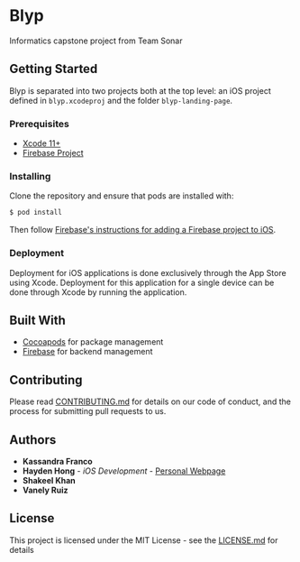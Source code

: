 # Blyp
Informatics capstone project from Team Sonar

## Getting Started

Blyp is separated into two projects both at the top level: an iOS project defined in `blyp.xcodeproj` and the folder `blyp-landing-page`.

### Prerequisites
* [Xcode 11+](https://developer.apple.com/xcode/)
* [Firebase Project](https://firebase.google.com/)

### Installing

Clone the repository and ensure that pods are installed with:
```bash
$ pod install
```
Then follow [Firebase's instructions for adding a Firebase project to iOS](https://firebase.google.com/docs/ios/setup). 

### Deployment

Deployment for iOS applications is done exclusively through the App Store using Xcode.
Deployment for this application for a single device can be done through Xcode by running the application.

## Built With
* [Cocoapods](https://cocoapods.org/) for package management
* [Firebase](https://firebase.google.com/) for backend management

## Contributing

Please read [CONTRIBUTING.md]() for details on our code of conduct, and the process for submitting pull requests to us.

## Authors

* **Kassandra Franco**
* **Hayden Hong** - *iOS Development* - [Personal Webpage](https://haydenhong.com/)
* **Shakeel Khan**
* **Vanely Ruiz**

## License

This project is licensed under the MIT License - see the [LICENSE.md]() for details

